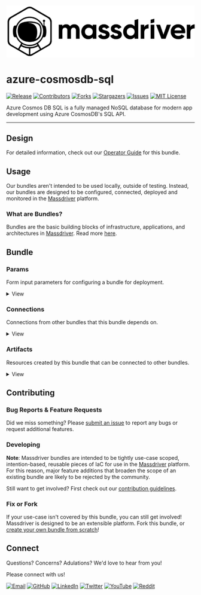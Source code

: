 [![Massdriver][logo]][website]

# azure-cosmosdb-sql

[![Release][release_shield]][release_url]
[![Contributors][contributors_shield]][contributors_url]
[![Forks][forks_shield]][forks_url]
[![Stargazers][stars_shield]][stars_url]
[![Issues][issues_shield]][issues_url]
[![MIT License][license_shield]][license_url]


Azure Cosmos DB SQL is a fully managed NoSQL database for modern app development using Azure CosmosDB's SQL API.


---

## Design

For detailed information, check out our [Operator Guide](operator.md) for this bundle.

## Usage

Our bundles aren't intended to be used locally, outside of testing. Instead, our bundles are designed to be configured, connected, deployed and monitored in the [Massdriver][website] platform.

### What are Bundles?

Bundles are the basic building blocks of infrastructure, applications, and architectures in [Massdriver][website]. Read more [here](https://docs.massdriver.cloud/concepts/bundles).

## Bundle

### Params

Form input parameters for configuring a bundle for deployment.

<details>
<summary>View</summary>

<!-- PARAMS:START -->

**Params coming soon**

<!-- PARAMS:END -->

</details>

### Connections

Connections from other bundles that this bundle depends on.

<details>
<summary>View</summary>

<!-- CONNECTIONS:START -->

**Connections coming soon**

<!-- CONNECTIONS:END -->

</details>

### Artifacts

Resources created by this bundle that can be connected to other bundles.

<details>
<summary>View</summary>

<!-- ARTIFACTS:START -->

**Artifacts coming soon**

<!-- ARTIFACTS:END -->

</details>

## Contributing

<!-- CONTRIBUTING:START -->

### Bug Reports & Feature Requests

Did we miss something? Please [submit an issue](https://github.com/massdriver-cloud/azure-cosmosdb-sql/issues) to report any bugs or request additional features.

### Developing

**Note**: Massdriver bundles are intended to be tightly use-case scoped, intention-based, reusable pieces of IaC for use in the [Massdriver][website] platform. For this reason, major feature additions that broaden the scope of an existing bundle are likely to be rejected by the community.

Still want to get involved? First check out our [contribution guidelines](https://docs.massdriver.cloud/bundles/contributing).

### Fix or Fork

If your use-case isn't covered by this bundle, you can still get involved! Massdriver is designed to be an extensible platform. Fork this bundle, or [create your own bundle from scratch](https://docs.massdriver.cloud/bundles/development)!

<!-- CONTRIBUTING:END -->

## Connect

<!-- CONNECT:START -->

Questions? Concerns? Adulations? We'd love to hear from you!

Please connect with us!

[![Email][email_shield]][email_url]
[![GitHub][github_shield]][github_url]
[![LinkedIn][linkedin_shield]][linkedin_url]
[![Twitter][twitter_shield]][twitter_url]
[![YouTube][youtube_shield]][youtube_url]
[![Reddit][reddit_shield]][reddit_url]

<!-- markdownlint-disable -->

[logo]: https://raw.githubusercontent.com/massdriver-cloud/docs/main/static/img/logo-with-logotype-horizontal-400x110.svg
[docs]: https://docs.massdriver.cloud/?utm_source=github&utm_medium=readme&utm_campaign=azure-cosmosdb-sql&utm_content=docs
[website]: https://www.massdriver.cloud/?utm_source=github&utm_medium=readme&utm_campaign=azure-cosmosdb-sql&utm_content=website
[github]: https://github.com/massdriver-cloud?utm_source=github&utm_medium=readme&utm_campaign=azure-cosmosdb-sql&utm_content=github
[slack]: https://massdriverworkspace.slack.com/?utm_source=github&utm_medium=readme&utm_campaign=azure-cosmosdb-sql&utm_content=slack
[linkedin]: https://www.linkedin.com/company/massdriver/?utm_source=github&utm_medium=readme&utm_campaign=azure-cosmosdb-sql&utm_content=linkedin



[contributors_shield]: https://img.shields.io/github/contributors/massdriver-cloud/azure-cosmosdb-sql.svg?style=for-the-badge
[contributors_url]: https://github.com/massdriver-cloud/azure-cosmosdb-sql/graphs/contributors
[forks_shield]: https://img.shields.io/github/forks/massdriver-cloud/azure-cosmosdb-sql.svg?style=for-the-badge
[forks_url]: https://github.com/massdriver-cloud/azure-cosmosdb-sql/network/members
[stars_shield]: https://img.shields.io/github/stars/massdriver-cloud/azure-cosmosdb-sql.svg?style=for-the-badge
[stars_url]: https://github.com/massdriver-cloud/azure-cosmosdb-sql/stargazers
[issues_shield]: https://img.shields.io/github/issues/massdriver-cloud/azure-cosmosdb-sql.svg?style=for-the-badge
[issues_url]: https://github.com/massdriver-cloud/azure-cosmosdb-sql/issues
[release_url]: https://github.com/massdriver-cloud/azure-cosmosdb-sql/releases/latest
[release_shield]: https://img.shields.io/github/release/massdriver-cloud/azure-cosmosdb-sql.svg?style=for-the-badge
[license_shield]: https://img.shields.io/github/license/massdriver-cloud/azure-cosmosdb-sql.svg?style=for-the-badge
[license_url]: https://github.com/massdriver-cloud/azure-cosmosdb-sql/blob/main/LICENSE


[email_url]: mailto:support@massdriver.cloud
[email_shield]: https://img.shields.io/badge/email-Massdriver-black.svg?style=for-the-badge&logo=mail.ru&color=000000
[github_url]: mailto:support@massdriver.cloud
[github_shield]: https://img.shields.io/badge/follow-Github-black.svg?style=for-the-badge&logo=github&color=181717
[linkedin_url]: https://linkedin.com/in/massdriver-cloud
[linkedin_shield]: https://img.shields.io/badge/follow-LinkedIn-black.svg?style=for-the-badge&logo=linkedin&color=0A66C2
[twitter_url]: https://twitter.com/massdriver?utm_source=github&utm_medium=readme&utm_campaign=azure-cosmosdb-sql&utm_content=twitter
[twitter_shield]: https://img.shields.io/badge/follow-Twitter-black.svg?style=for-the-badge&logo=twitter&color=1DA1F2
[discourse_url]: https://community.massdriver.cloud?utm_source=github&utm_medium=readme&utm_campaign=azure-cosmosdb-sql&utm_content=discourse
[discourse_shield]: https://img.shields.io/badge/join-Discourse-black.svg?style=for-the-badge&logo=discourse&color=000000
[youtube_url]: https://www.youtube.com/channel/UCfj8P7MJcdlem2DJpvymtaQ
[youtube_shield]: https://img.shields.io/badge/subscribe-Youtube-black.svg?style=for-the-badge&logo=youtube&color=FF0000
[reddit_url]: https://www.reddit.com/r/massdriver
[reddit_shield]: https://img.shields.io/badge/subscribe-Reddit-black.svg?style=for-the-badge&logo=reddit&color=FF4500

<!-- markdownlint-restore -->

<!-- CONNECT:END -->
